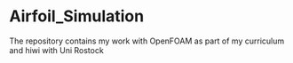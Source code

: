 # Airfoil_Simulation
The repository contains my work with OpenFOAM as part of my curriculum and hiwi with Uni Rostock
